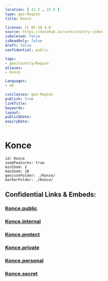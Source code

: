 ```yaml
---
location: [ 41.5 , 22.4 ] 
type: geo-Region
title: Konce

license: CC BY-SA 4.0
source: https://datahub.io/core/country-codes
isDeleted: false
isReadOnly: false
draft: false
confidential: public

tags:
- geo/Country/Region
aliases:
- Konce

Languages:
- de

cssclasses: geo-Region
publish: true
linkTitle: 
keywords: 
layout: 
publishDate: 
expiryDate: 
---
```


# Konce

```leaflet
id: Konce
zoomFeatures: true 
minZoom: 2 
maxZoom: 18
geojsonFolder: ./Konce/
markerFolder: ./Konce/
```


## Confidential Links & Embeds: 

### [Konce.public](/_public/\Earth\Continent\Europe\Europe~South\Macedonia~North\Municipalities~MacedoniaKonce.public.md) 

### [Konce.internal](/_internal/\Earth\Continent\Europe\Europe~South\Macedonia~North\Municipalities~MacedoniaKonce.internal.md) 

### [Konce.protect](/_protect/\Earth\Continent\Europe\Europe~South\Macedonia~North\Municipalities~MacedoniaKonce.protect.md) 

### [Konce.private](/_private/\Earth\Continent\Europe\Europe~South\Macedonia~North\Municipalities~MacedoniaKonce.private.md) 

### [Konce.personal](/_personal/\Earth\Continent\Europe\Europe~South\Macedonia~North\Municipalities~MacedoniaKonce.personal.md) 

### [Konce.secret](/_secret/\Earth\Continent\Europe\Europe~South\Macedonia~North\Municipalities~MacedoniaKonce.secret.md)

